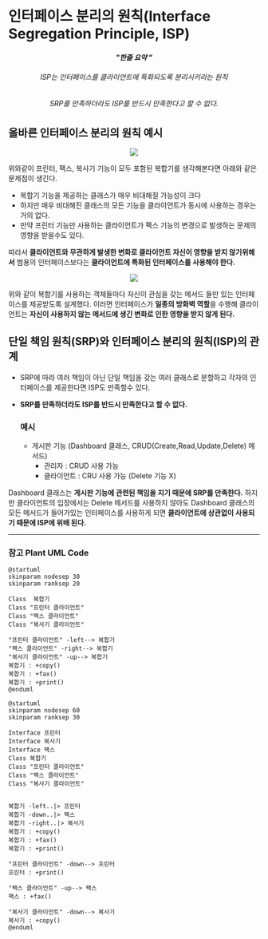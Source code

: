 # 인터페이스 분리의 원칙(Interface Segregation Principle, ISP)

<h4 align="center"><I>"한줄 요약 "</I></h4>
<h6 align="center">ISP는 인터페이스를 클라이언트에 특화되도록 분리시키라는 원칙</h6>
<h6 align="center">SRP를 만족하더라도 ISP를 반드시 만족한다고 할 수 없다.</h6>

## 올바른 인터페이스 분리의 원칙 예시
<p align="center">
<img src="http://www.plantuml.com/plantuml/png/SoWkIImgAStDuIhEpimhI2nAp5N8oqz9BKujK30sG18iIipB1WaQ6N1nEUSa5XShABpUlFNjr9MlTco02YYzdTBoUjc6joqR5DusRdazTy-RkLlUJDlnjck74bn5pyetNKjmIWDDVDEq1cWYfWekFAOhwEQaffNewjeXEGbc5QRQeipq37J528inrPSMe2XMu48mhHIqa_CBAZKqKSNI4YlGXGgAClDAW88EgNafmD060000" /></p>

위와같이 프린터, 팩스, 복사기 기능이 모두 포함된 복합기를 생각해본다면 아래와 같은 문제점이 생긴다.
* 복합기 기능을 제공하는 클래스가 매우 비대해질 가능성이 크다
* 하지만 매우 비대해진 클래스의 모든 기능을 클라이언트가 동시에 사용하는 경우는 거의 없다.
* 만약 프린터 기능만 사용하는 클라이언트가 팩스 기능의 변경으로 발생하는 문제의 영향을 받을수도 있다.

따라서 **클라이언트와 무관하게 발생한 변화로 클라이언트 자신이 영향을 받지 않기위해서** 범용의 인터페이스보다는 **클라이언트에 특화된 인터페이스를 사용해야 한다.**

<p align="center">
<img src="http://www.plantuml.com/plantuml/png/SoWkIImgAStDuIhEpimhI2nAp5N8oqz9BKujK30pG18iIipB1WaQ6t1nUUQLf1Qb9IQdAhoTql9wsOQtBHkGn5vltlgcQSsh7SXYRtjMlkbQmkMSarXS35BmTkfAe08eNmbkYiBRnYslv-vvCtVBcsaxtdRjK8AfWEZ7AGst4bC55nVSEWNTdDIq4Zsz6Zk4kv5bK_BByy2o4DkGfOeoqpCWEk5M8KbRAMWdvnTKQcYYYgKbLg0B5HHbvfK01Rdm-1dY45rTP5V2M6Y6G1oAnOJI0brTk3yW5C95NF3mmcSvmgCG5gf77LBpKe2f1W00" /></p>

위와 같이 복합기를 사용하는 객체들마다 자신이 관심을 갖는 메서드 들만 있는 인터페이스를 제공받도록 설계했다. 이러면 인터페이스가 **일종의 방화벽 역할**을 수행해 클라이언트는 **자신이 사용하지 않는 메서드에 생긴 변화로 인한 영향을 받지 않게 된다.**

## 단일 책임 원칙(SRP)와 인터페이스 분리의 원칙(ISP)의 관계
* SRP에 따라 여러 책임이 아닌 단일 책임을 갖는 여러 클래스로 분할하고 각자의 인터페이스를 제공한다면 ISP도 만족할수 있다.
* **SRP를 만족하더라도 ISP를 반드시 만족한다고 할 수 없다.**

  ### 예시
    * 게시판 기능 (Dashboard 클래스, CRUD(Create,Read,Update,Delete) 메서드)
      * 관리자 : CRUD 사용 가능
      * 클라이언트 : CRU 사용 가능 (Delete 기능 X)
    
Dashboard 클래스는 **게시판 기능에 관련된 책임을 지기 때문에 SRP를 만족한다.** 하지만 클라이언트의 입장에서는 Delete 메서드를 사용하지 않아도 Dashboard 클래스의 모든 메서드가 들어가있는 인터페이스를 사용하게 되면 **클라이언트에 상관없이 사용되기 때문에 ISP에 위배 된다.**

---

### 참고 Plant UML Code
```plantuml
@startuml
skinparam nodesep 30
skinparam ranksep 20

Class  복합기
Class "프린터 클라이언트"
Class "팩스 클라이언트"
Class "복사기 클라이언트"

"프린터 클라이언트" -left--> 복합기
"팩스 클라이언트" -right--> 복합기
"복사기 클라이언트" -up--> 복합기 
복합기 : +copy()
복합기 : +fax()
복합기 : +print()
@enduml
```

```plantuml
@startuml
skinparam nodesep 60
skinparam ranksep 30

Interface 프린터
Interface 복사기
Interface 팩스
Class 복합기
Class "프린터 클라이언트"
Class "팩스 클라이언트"
Class "복사기 클라이언트"


복합기 -left..|> 프린터
복합기 -down..|> 팩스
복합기 -right..|> 복사기
복합기 : +copy()
복합기 : +fax()
복합기 : +print()

"프린터 클라이언트" -down--> 프린터
프린터 : +print()

"팩스 클라이언트" -up--> 팩스
팩스 : +fax()

"복사기 클라이언트" -down--> 복사기
복사기 : +copy()
@enduml
```
